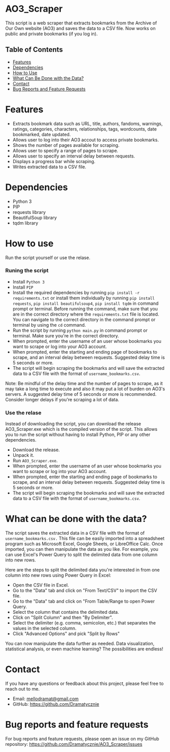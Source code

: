 # AO3_Scraper
This script is a web scraper that extracts bookmarks from the Archive of Our Own website (AO3) and saves the data to a CSV file. Now works on public and private bookmarks (if you log in).

## Table of Contents
- [Features](#features)
- [Dependencies](#dependencies)
- [How to Use](#how-to-use)
- [What Can Be Done with the Data?](#what-can-be-done-with-the-data)
- [Contact](#contact)
- [Bug Reports and Feature Requests](#bug-reports-and-feature-requests)

# Features
- Extracts bookmark data such as URL, title, authors, fandoms, warnings, ratings, categories, characters, relationships, tags, wordcounts, date bookmarked, date updated.
- Allows user to log into their AO3 accout to access private bookmarks.
- Shows the number of pages available for scraping.
- Allows user to specify a range of pages to scrape.
- Allows user to specify an interval delay between requests.
- Displays a progress bar while scraping.
- Writes extracted data to a CSV file.

# Dependencies
- Python 3
- PIP
- requests library
- BeautifulSoup library
- tqdm library

# How to use
Run the script yourself or use the relase.

### Runing the script
- Install `Python 3`
- Install `PIP`
- Install the required dependencies by running `pip install -r requirements.txt` or install them individually by running `pip install requests`, `pip install beautifulsoup4`, `pip install tqdm` in command prompt or terminal. Before running the command, make sure that you are in the correct directory where the `requirements.txt` file is located. You can navigate to the correct directory in the command prompt or terminal by using the `cd` command.
- Run the script by running `python main.py` in command prompt or terminal. Make sure you're in the correct directory.
- When prompted, enter the username of an user whose bookmarks you want to scrape or log into your AO3 account.
- When prompted, enter the starting and ending page of bookmarks to scrape, and an interval delay between requests. Suggested delay time is 5 seconds or more.
- The script will begin scraping the bookmarks and will save the extracted data to a CSV file with the format of `username_bookmarks.csv`.

Note: Be mindful of the delay time and the number of pages to scrape, as it may take a long time to execute and also it may put a lot of burden on AO3's servers. A suggested delay time of 5 seconds or more is recommended. Consider longer delays if you're scraping a lot of data.

### Use the relase
Instead of downloading the script, you can download the release AO3_Scraper.exe which is the compiled version of the script. This allows you to run the script without having to install Python, PIP or any other dependencies.

- Download the release.
- Unpack it.
- Run `AO3_Scraper.exe`.
- When prompted, enter the username of an user whose bookmarks you want to scrape or log into your AO3 account.
- When prompted, enter the starting and ending page of bookmarks to scrape, and an interval delay between requests. Suggested delay time is 5 seconds or more.
- The script will begin scraping the bookmarks and will save the extracted data to a CSV file with the format of `username_bookmarks.csv`.

# What can be done with the data?
The script saves the extracted data in a CSV file with the format of `username_bookmarks.csv.` This file can be easily imported into a spreadsheet program such as Microsoft Excel, Google Sheets, or LibreOffice Calc. Once imported, you can then manipulate the data as you like. For example, you can use Excel's Power Query to split the delimited data from one column into new rows.

Here are the steps to split the delimited data you're interested in from one column into new rows using Power Query in Excel:

- Open the CSV file in Excel.
- Go to the "Data" tab and click on "From Text/CSV" to import the CSV file.
- Go to the "Data" tab and click on "From Table/Range to open Power Query.
- Select the column that contains the delimited data.
- Click on "Split Column" and then "By Delimiter".
- Select the delimiter (e.g. comma, semicolon, etc.) that separates the values in the selected column.
- Click "Advanced Options" and pick "Split by Rows"

You can now manipulate the data further as needed. Data visualization, statistical analysis, or even machine learning? The possibilities are endless!

# Contact
If you have any questions or feedback about this project, please feel free to reach out to me.
- Email: mellodramat@gmail.com
- GitHub: https://github.com/Dramatycznie

# Bug reports and feature requests
For bug reports and feature requests, please open an issue on my GitHub repository: https://github.com/Dramatycznie/AO3_Scraper/issues
